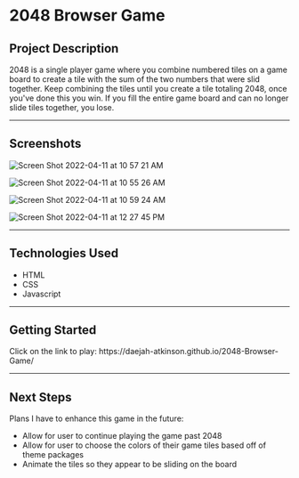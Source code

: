# 2048 Browser Game

<h2>Project Description</h2>

<p> 2048 is a single player game where you combine numbered tiles on a game board to create a tile with the sum of the two numbers that were slid together. Keep combining the tiles until you create a tile totaling 2048, once you've done this you win. If you fill the entire game board and can no longer slide tiles together, you lose. </p>

<hr>

<h2> Screenshots </h2>

![Screen Shot 2022-04-11 at 10 57 21 AM](https://user-images.githubusercontent.com/99045660/162767577-5cb41b2a-8e26-46f5-8059-87a071702310.png)


![Screen Shot 2022-04-11 at 10 55 26 AM](https://user-images.githubusercontent.com/99045660/162767299-4173b811-71ac-48ce-8c78-8a1dde8b6505.png)


![Screen Shot 2022-04-11 at 10 59 24 AM](https://user-images.githubusercontent.com/99045660/162768043-f85f7c24-b2d7-4bcd-95de-c3b769c666a2.png)

![Screen Shot 2022-04-11 at 12 27 45 PM](https://user-images.githubusercontent.com/99045660/162786863-66454dd5-5512-42c9-b0ad-87545ece832a.png)

<hr>

<h2> Technologies Used </h2>
<ul>
  <li> HTML </li>
  <li> CSS </li>
  <li> Javascript </li>
</ul>

<hr>

<h2> Getting Started </h2>

<p> Click on the link to play: https://daejah-atkinson.github.io/2048-Browser-Game/ </p>

<hr>


<h2> Next Steps </h2>
<p> Plans I have to enhance this game in the future:</p>
<ul>
  <li>Allow for user to continue playing the game past 2048</li>
  <li>Allow for user to choose the colors of their game tiles based off of theme packages</li>
  <li>Animate the tiles so they appear to be sliding on the board</li>
  </ul>
